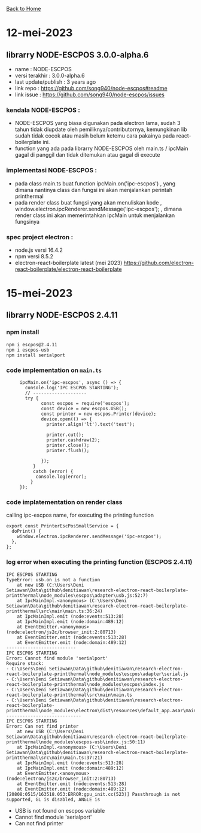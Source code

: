 [Back to Home](https://github.com/denitiawan/electron-react-boilerplate-printthermal/blob/main/README.md)

# 12-mei-2023
##  librarry NODE-ESCPOS  3.0.0-alpha.6
- name : NODE-ESCPOS 
- versi terakhir : 3.0.0-alpha.6
- last update/publish : 3 years ago
- link repo : https://github.com/song940/node-escpos#readme
- link issue : https://github.com/song940/node-escpos/issues

### kendala NODE-ESCPOS  :
- NODE-ESCPOS yang biasa digunakan pada electron lama, sudah 3 tahun tidak diupdate oleh pemiliknya/contributornya, kemungkinan lib sudah tidak cocok atau masih belum ketemu cara pakainya pada react-boilerplate ini.
- function yang ada pada librarry NODE-ESCPOS oleh main.ts / ipcMain gagal di panggil dan tidak ditemukan atau gagal di execute

### implementasi NODE-ESCPOS  :
- pada class main.ts buat function ipcMain.on('ipc-escpos')  , yang dimana nantinya class dan fungsi ini akan menjalankan perintah printhermal
- pada render class buat fungsi yang akan menuliskan kode , window.electron.ipcRenderer.sendMessage('ipc-escpos'); , dimana render class ini akan memerintahkan ipcMain untuk menjalankan fungsinya   

### spec project electron :
- node.js versi 16.4.2
- npm versi 8.5.2
- electron-react-boilerplate latest (mei 2023) https://github.com/electron-react-boilerplate/electron-react-boilerplate


# 15-mei-2023
## librarry NODE-ESCPOS  2.4.11

### npm install 
```
npm i escpos@2.4.11
npm i escpos-usb
npm install serialport
```

### code implementation on `main.ts`
```
     ipcMain.on('ipc-escpos', async () => {
       console.log('IPC ESCPOS STARTING');
       // --------------------
       try {
             const escpos = require('escpos');
             const device = new escpos.USB();
             const printer = new escpos.Printer(device);
             device.open(() => {
               printer.align('lt').text('test');

               printer.cut();
               printer.cashdraw(2);
               printer.close();
               printer.flush();

             });
          }
          catch (error) {    
           console.log(error);
         }
     });
```

### code implatementation on render class
calling ipc-escpos name, for executing the printing function
```
export const PrinterEscPosSmallService = {
  doPrint() {
    window.electron.ipcRenderer.sendMessage('ipc-escpos');    
  },
};
```

### log error when executing the printing function (ESCPOS 2.4.11)
```
IPC ESCPOS STARTING
TypeError: usb.on is not a function
    at new USB (C:\Users\Deni Setiawan\Data\github\denitiawan\research-electron-react-boilerplate-printthermal\node_modules\escpos\adapter\usb.js:52:7)
    at IpcMainImpl.<anonymous> (C:\Users\Deni Setiawan\Data\github\denitiawan\research-electron-react-boilerplate-printthermal\src\main\main.ts:36:24)
    at IpcMainImpl.emit (node:events:513:28)
    at IpcMainImpl.emit (node:domain:489:12)
    at EventEmitter.<anonymous> (node:electron/js2c/browser_init:2:80713)
    at EventEmitter.emit (node:events:513:28)
    at EventEmitter.emit (node:domain:489:12)
--------------------------    
IPC ESCPOS STARTING
Error: Cannot find module 'serialport'
Require stack:
- C:\Users\Deni Setiawan\Data\github\denitiawan\research-electron-react-boilerplate-printthermal\node_modules\escpos\adapter\serial.js
- C:\Users\Deni Setiawan\Data\github\denitiawan\research-electron-react-boilerplate-printthermal\node_modules\escpos\index.js
- C:\Users\Deni Setiawan\Data\github\denitiawan\research-electron-react-boilerplate-printthermal\src\main\main.ts
- C:\Users\Deni Setiawan\Data\github\denitiawan\research-electron-react-boilerplate-printthermal\node_modules\electron\dist\resources\default_app.asar\main.js
----------------------------
IPC ESCPOS STARTING
Error: Can not find printer
    at new USB (C:\Users\Deni Setiawan\Data\github\denitiawan\research-electron-react-boilerplate-printthermal\node_modules\escpos-usb\index.js:50:11)
    at IpcMainImpl.<anonymous> (C:\Users\Deni Setiawan\Data\github\denitiawan\research-electron-react-boilerplate-printthermal\src\main\main.ts:37:21)
    at IpcMainImpl.emit (node:events:513:28)
    at IpcMainImpl.emit (node:domain:489:12)
    at EventEmitter.<anonymous> (node:electron/js2c/browser_init:2:80713)
    at EventEmitter.emit (node:events:513:28)
    at EventEmitter.emit (node:domain:489:12)
[20808:0515/163518.053:ERROR:gpu_init.cc(523)] Passthrough is not supported, GL is disabled, ANGLE is 

```
- USB is not found on escpos variable
- Cannot find module 'serialport'
- Can not find printer


